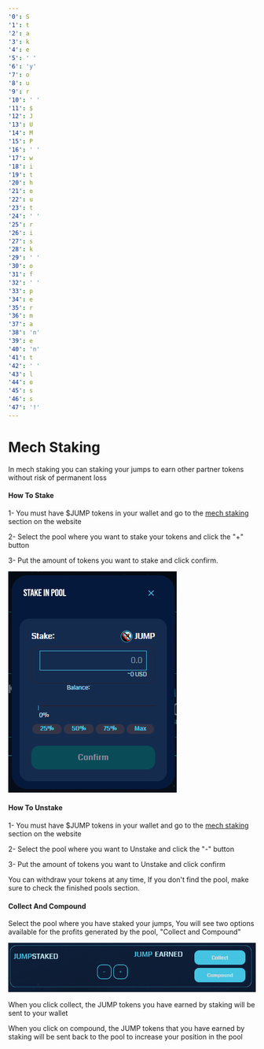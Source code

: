 ```yaml
---
'0': S
'1': t
'2': a
'3': k
'4': e
'5': ' '
'6': 'y'
'7': o
'8': u
'9': r
'10': ' '
'11': $
'12': J
'13': U
'14': M
'15': P
'16': ' '
'17': w
'18': i
'19': t
'20': h
'21': o
'22': u
'23': t
'24': ' '
'25': r
'26': i
'27': s
'28': k
'29': ' '
'30': o
'31': f
'32': ' '
'33': p
'34': e
'35': r
'36': m
'37': a
'38': 'n'
'39': e
'40': 'n'
'41': t
'42': ' '
'43': l
'44': o
'45': s
'46': s
'47': '!'
---
```


# Mech Staking

In mech staking you can staking your jumps to earn other partner tokens without risk of permanent loss

#### How To Stake

1- You must have $JUMP tokens in your wallet and go to the [mech staking](https://ftm.hyperjump.app/pools) section on the website

2- Select the pool where you want to stake your tokens and click the "+" button

3- Put the amount of tokens you want to stake and click confirm.

![](<../.gitbook/assets/image (13).png>)

#### How To Unstake

1- You must have $JUMP tokens in your wallet and go to the [mech staking](https://ftm.hyperjump.app/pools) section on the website

2- Select the pool where you want to Unstake and click the "-" button

3- Put the amount of tokens you want to Unstake and click confirm

You can withdraw your tokens at any time, If you don't find the pool, make sure to check the finished pools section.

#### Collect And Compound

Select the pool where you have staked your jumps, You will see two options available for the profits generated by the pool, "Collect and Compound"

![](<../.gitbook/assets/Compound button.png>)

When you click collect, the JUMP tokens you have earned by staking will be sent to your wallet

When you click on compound, the JUMP tokens that you have earned by staking will be sent back to the pool to increase your position in the pool
